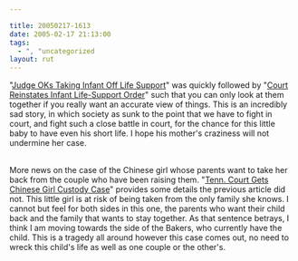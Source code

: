 ```yaml
---

title: 20050217-1613
date: 2005-02-17 21:13:00
tags:
  - ", "uncategorized
layout: rut
---
```


"<a href="http://news.findlaw.com/ap_stories/other/1110/2-16-2005/20050216143004_25.html">Judge
OKs Taking Infant Off Life Support</a>" was quickly followed by "<a href="http://news.findlaw.com/ap_stories/other/1110/2-17-2005/20050217054502_08.html">Court
Reinstates Infant Life-Support Order</a>" such that you can only look
at them together if you really want an accurate view of things.
This is an incredibly sad story, in which society as sunk to
the point that we have to fight in court, and fight such a close
battle in court, for the chance for this little baby to have even
his short life.  I hope his mother's craziness will not undermine
her case.<br  /><br  />

More news on the case of the Chinese girl whose parents want
to take her back from the couple who have been raising them. "<a href="http://news.findlaw.com/ap_stories/other/1110/2-16-2005/20050216154503_26.html">Tenn.
Court Gets Chinese Girl Custody Case</a>" provides some details the
previous article did not.  This little girl is at risk of being taken
from the only family she knows.  I cannot but feel for both sides
in this one, the parents who want their child back and the family
that wants to stay together.  As that sentence betrays, I think I am
moving towards the side of the Bakers, who currently have the child.
This is a tragedy all around however this case comes out, no need
to wreck this child's life as well as one couple or the other's.

